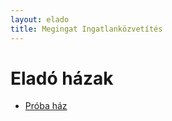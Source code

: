 ```yaml
---
layout: elado
title: Megingat Ingatlanközvetítés
---
```


# Eladó házak

 - [Próba ház](elado/proba)
